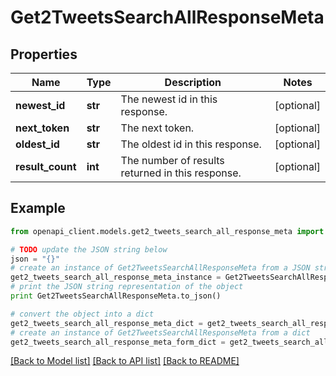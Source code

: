 # Get2TweetsSearchAllResponseMeta


## Properties
Name | Type | Description | Notes
------------ | ------------- | ------------- | -------------
**newest_id** | **str** | The newest id in this response. | [optional] 
**next_token** | **str** | The next token. | [optional] 
**oldest_id** | **str** | The oldest id in this response. | [optional] 
**result_count** | **int** | The number of results returned in this response. | [optional] 

## Example

```python
from openapi_client.models.get2_tweets_search_all_response_meta import Get2TweetsSearchAllResponseMeta

# TODO update the JSON string below
json = "{}"
# create an instance of Get2TweetsSearchAllResponseMeta from a JSON string
get2_tweets_search_all_response_meta_instance = Get2TweetsSearchAllResponseMeta.from_json(json)
# print the JSON string representation of the object
print Get2TweetsSearchAllResponseMeta.to_json()

# convert the object into a dict
get2_tweets_search_all_response_meta_dict = get2_tweets_search_all_response_meta_instance.to_dict()
# create an instance of Get2TweetsSearchAllResponseMeta from a dict
get2_tweets_search_all_response_meta_form_dict = get2_tweets_search_all_response_meta.from_dict(get2_tweets_search_all_response_meta_dict)
```
[[Back to Model list]](../README.md#documentation-for-models) [[Back to API list]](../README.md#documentation-for-api-endpoints) [[Back to README]](../README.md)


